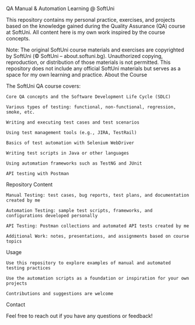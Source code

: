 QA Manual & Automation Learning @ SoftUni

This repository contains my personal practice, exercises, and projects based on the knowledge gained during the Quality Assurance (QA) course at SoftUni. All content here is my own work inspired by the course concepts.

Note: The original SoftUni course materials and exercises are copyrighted by SoftUni (© SoftUni – about.softuni.bg). Unauthorized copying, reproduction, or distribution of those materials is not permitted. This repository does not include any official SoftUni materials but serves as a space for my own learning and practice.
About the Course

The SoftUni QA course covers:

    Core QA concepts and the Software Development Life Cycle (SDLC)

    Various types of testing: functional, non-functional, regression, smoke, etc.

    Writing and executing test cases and test scenarios

    Using test management tools (e.g., JIRA, TestRail)

    Basics of test automation with Selenium WebDriver

    Writing test scripts in Java or other languages

    Using automation frameworks such as TestNG and JUnit

    API testing with Postman

Repository Content

    Manual Testing: test cases, bug reports, test plans, and documentation created by me

    Automation Testing: sample test scripts, frameworks, and configurations developed personally

    API Testing: Postman collections and automated API tests created by me

    Additional Work: notes, presentations, and assignments based on course topics

Usage

    Use this repository to explore examples of manual and automated testing practices

    Use the automation scripts as a foundation or inspiration for your own projects

    Contributions and suggestions are welcome

Contact

Feel free to reach out if you have any questions or feedback!